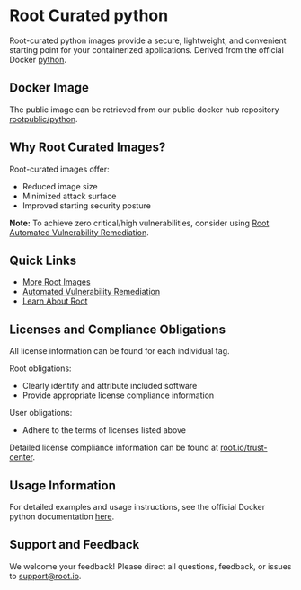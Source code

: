 # Root Curated python

Root-curated python images provide a secure, lightweight, and convenient starting point for your containerized applications. Derived from the official Docker [python](https://hub.docker.com/_/python).

## Docker Image
The public image can be retrieved from our public docker hub repository [rootpublic/python](https://hub.docker.com/r/rootpublic/python).

## Why Root Curated Images?
Root-curated images offer:
- Reduced image size
- Minimized attack surface
- Improved starting security posture

**Note:** To achieve zero critical/high vulnerabilities, consider using [Root Automated Vulnerability Remediation](https://app.root.io).

## Quick Links
- [More Root Images](https://images.root.io)
- [Automated Vulnerability Remediation](https://app.root.io)
- [Learn About Root](https://www.root.io)

## Licenses and Compliance Obligations
All license information can be found for each individual tag.

Root obligations:
- Clearly identify and attribute included software
- Provide appropriate license compliance information

User obligations:
- Adhere to the terms of licenses listed above

Detailed license compliance information can be found at [root.io/trust-center](https://root.io/trust-center).

## Usage Information
For detailed examples and usage instructions, see the official Docker python documentation [here](https://hub.docker.com/_/python).

## Support and Feedback
We welcome your feedback! Please direct all questions, feedback, or issues to [support@root.io](mailto:support@root.io).